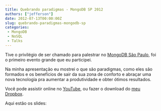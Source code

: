 ```yaml
---
title: Quebrando paradigmas - MongoDB SP 2012
authors: ["jefferson"]
date: 2012-07-13T00:00:00Z
slug: quebrando-paradigmas-mongodb-sp
categories:
 - MongoDB
 - NoSQL
 - Talks
---
```


Tive o privilégio de ser chamado para palestrar no [MongoDB São Paulo][mongosp], foi o primeiro evento grande que eu participei.

Na minha apresentação eu mostrei o que são paradigmas, como eles são formados e os benefícios de sair da sua zona de conforto e abraçar uma nova tecnologia pra aumentar a produtividade e obter ótimos resultados.

Você pode assistir online no [YouTube][youtube_link], ou fazer o download do [meu Dropbox][download_link].

Aqui estão os slides:

<script async class="speakerdeck-embed" data-id="5001697b7f23800002036f49" data-ratio="1.3333333333333333" src="//speakerdeck.com/assets/embed.js"></script>

[download_link]: https://dl.dropboxusercontent.com/u/6274060/Agaelebe-Mongodb_sp_jefferson_720827.m4v
[mongosp]: http://www.10gen.com/events/mongodb-sao-paulo "MongoDB SP"
[vlink]: http://blip.tv/agaelebe/mongodb-sp-como-usei-mongodb-no-meu-projeto-de-gradua%C3%A7%C3%A3o-jefferson-queiroz-venerando-6296751 "MongoDB SP Jefferson Queiroz Venerando"
[youtube_link]: http://youtu.be/Of6hXOVNP1M
